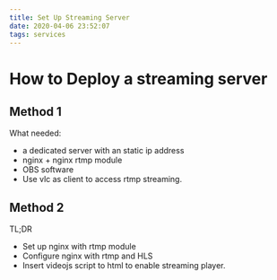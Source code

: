 ```yaml
---
title: Set Up Streaming Server
date: 2020-04-06 23:52:07
tags: services
---
```


# How to Deploy a streaming server

## Method 1
What needed:
 - a dedicated server with an static ip address
 - nginx + nginx rtmp module
 - OBS software
 - Use vlc as client to access rtmp streaming.


## Method 2
TL;DR
 - Set up nginx with rtmp module 
 - Configure nginx with rtmp and HLS
 - Insert videojs script to html to enable streaming player. 
